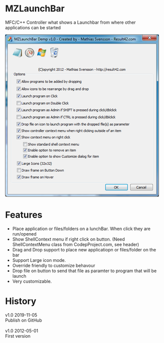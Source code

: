 # MZLaunchBar
MFC/C++ Controller what shows a Launchbar from where other applications can be started

![Alt text](Doc/MZLaunchBar1.png?raw=true "Image from DemoApp")

# Features
* Place application or files/folders on a lunchBar. When click they are run/opened<br/>
* Show ShellContext menu if right click on button. (Need ShellContextMenu class from CodepProject.com, see header)<br/>
* Drag and Drop support to place new applicatiopn or files/folder on the bar<br/>
* Support Large icon mode.<br/>
* Override friendly to customize behavour<br/>
* Drop file on button to send that file as paramter to program that will be launch
* Very customizable.

# History
v1.0 2019-11-05<br/>
Publish on GitHub<br/>
<br/>
v1.0 2012-05-01<br/>
First version
